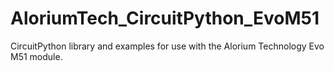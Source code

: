 # AloriumTech_CircuitPython_EvoM51

CircuitPython library and examples for use with the Alorium Technology Evo M51 module.